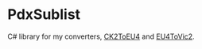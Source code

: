# PdxSublist
C# library for my converters, [CK2ToEU4](https://github.com/Dinglydell/CK2ToEu4) and [EU4ToVic2](https://github.com/Dinglydell/EU4ToVic2).
